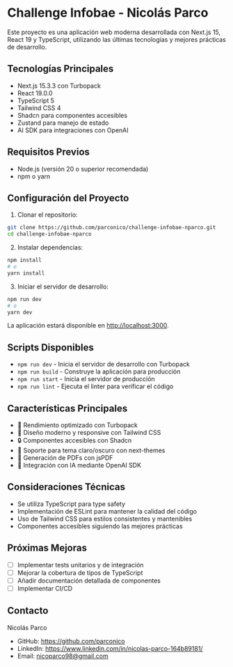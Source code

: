 # Challenge Infobae - Nicolás Parco

Este proyecto es una aplicación web moderna desarrollada con Next.js 15, React 19 y TypeScript, utilizando las últimas tecnologías y mejores prácticas de desarrollo.

## Tecnologías Principales

- Next.js 15.3.3 con Turbopack
- React 19.0.0
- TypeScript 5
- Tailwind CSS 4
- Shadcn para componentes accesibles
- Zustand para manejo de estado
- AI SDK para integraciones con OpenAI

## Requisitos Previos

- Node.js (versión 20 o superior recomendada)
- npm o yarn

## Configuración del Proyecto

1. Clonar el repositorio:

```bash
git clone https://github.com/parconico/challenge-infobae-nparco.git
cd challenge-infobae-nparco
```

2. Instalar dependencias:

```bash
npm install
# o
yarn install
```

3. Iniciar el servidor de desarrollo:

```bash
npm run dev
# o
yarn dev
```

La aplicación estará disponible en [http://localhost:3000](http://localhost:3000).

## Scripts Disponibles

- `npm run dev` - Inicia el servidor de desarrollo con Turbopack
- `npm run build` - Construye la aplicación para producción
- `npm run start` - Inicia el servidor de producción
- `npm run lint` - Ejecuta el linter para verificar el código

## Características Principales

- 🚀 Rendimiento optimizado con Turbopack
- 🎨 Diseño moderno y responsive con Tailwind CSS
- 🔒 Componentes accesibles con Shadcn
- 🌙 Soporte para tema claro/oscuro con next-themes
- 📄 Generación de PDFs con jsPDF
- 🤖 Integración con IA mediante OpenAI SDK

## Consideraciones Técnicas

- Se utiliza TypeScript para type safety
- Implementación de ESLint para mantener la calidad del código
- Uso de Tailwind CSS para estilos consistentes y mantenibles
- Componentes accesibles siguiendo las mejores prácticas

## Próximas Mejoras

- [ ] Implementar tests unitarios y de integración
- [ ] Mejorar la cobertura de tipos de TypeScript
- [ ] Añadir documentación detallada de componentes
- [ ] Implementar CI/CD

## Contacto

Nicolás Parco

- GitHub: https://github.com/parconico
- LinkedIn: https://www.linkedin.com/in/nicolas-parco-164b89181/
- Email: nicoparco98@gmail.com
